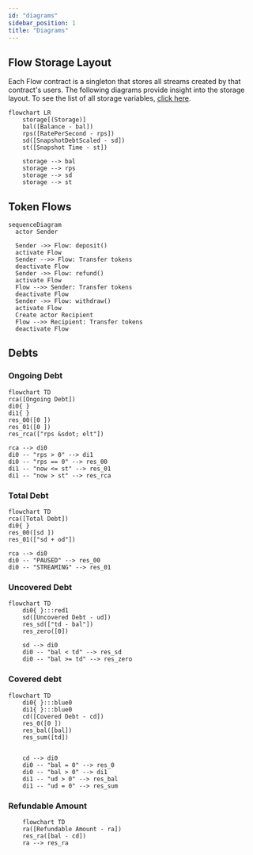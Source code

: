 ```yaml
---
id: "diagrams"
sidebar_position: 1
title: "Diagrams"
---
```


## Flow Storage Layout

Each Flow contract is a singleton that stores all streams created by that contract's users. The following diagrams
provide insight into the storage layout. To see the list of all storage variables,
[click here](/reference/flow/contracts/types/library.Flow#structs).

```mermaid
flowchart LR
    storage[(Storage)]
    bal([Balance - bal])
    rps([RatePerSecond - rps])
    sd([SnapshotDebtScaled - sd])
    st([Snapshot Time - st])

    storage --> bal
    storage --> rps
    storage --> sd
    storage --> st
```

## Token Flows

```mermaid
sequenceDiagram
  actor Sender

  Sender ->> Flow: deposit()
  activate Flow
  Sender -->> Flow: Transfer tokens
  deactivate Flow
  Sender ->> Flow: refund()
  activate Flow
  Flow -->> Sender: Transfer tokens
  deactivate Flow
  Sender ->> Flow: withdraw()
  activate Flow
  Create actor Recipient
  Flow -->> Recipient: Transfer tokens
  deactivate Flow
```

## Debts

### Ongoing Debt

```mermaid
flowchart TD
rca([Ongoing Debt])
di0{ }
di1{ }
res_00([0 ])
res_01([0 ])
res_rca(["rps &sdot; elt"])

rca --> di0
di0 -- "rps > 0" --> di1
di0 -- "rps == 0" --> res_00
di1 -- "now <= st" --> res_01
di1 -- "now > st" --> res_rca
```

### Total Debt

```mermaid
flowchart TD
rca([Total Debt])
di0{ }
res_00([sd ])
res_01(["sd + od"])

rca --> di0
di0 -- "PAUSED" --> res_00
di0 -- "STREAMING" --> res_01
```

### Uncovered Debt

```mermaid
flowchart TD
    di0{ }:::red1
    sd([Uncovered Debt - ud])
    res_sd(["td - bal"])
    res_zero([0])

    sd --> di0
    di0 -- "bal < td" --> res_sd
    di0 -- "bal >= td" --> res_zero
```

### Covered debt

```mermaid
flowchart TD
    di0{ }:::blue0
    di1{ }:::blue0
    cd([Covered Debt - cd])
    res_0([0 ])
    res_bal([bal])
    res_sum([td])


    cd --> di0
    di0 -- "bal = 0" --> res_0
    di0 -- "bal > 0" --> di1
    di1 -- "ud > 0" --> res_bal
    di1 -- "ud = 0" --> res_sum
```

### Refundable Amount

```mermaid
    flowchart TD
    ra([Refundable Amount - ra])
    res_ra([bal - cd])
    ra --> res_ra
```
